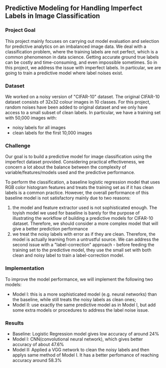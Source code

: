 
## Predictive Modeling for Handling Imperfect Labels in Image Classification

### Project Goal 
This project mainly focuses on carrying out model evaluation and selection for predictive analytics on an imbalanced image data. We deal with a classification problem, where the training labels are not perfect, which is a common phenomenon in data science. Getting accurate ground true labels can be costly and time-consuming, and even impossible sometimes. So in this project, we address the issue with imperfect labels. In particular, we are going to train a predictive model where label noises exist.

### Dataset
We worked on a noisy version of "CIFAR-10" dataset. The original CIFAR-10 dataset consists of 32x32 colour images in 10 classes. For this project, random noises have been added to original dataset and we only have access to a small subset of clean labels. In particular, we have a training set with 50,000 images with:
* noisy labels for all images 
* clean labels for the first 10,000 images 

### Challenge
Our goal is to build a predictive model for image classification using the imperfect dataset provided. Considering practical effectiveness, we concern a lot about the balance between the complexity of variable/features/models used and the predictive performance.

To perform the classification, a baseline logistic regression model that uses RGB color histogram features and treats the training set as if it has clean labels is a common practice. However, 
the overall performance of this baseline model is not satisfactory mainly due to two reasons: 
1. the model and feature extractor used is not sophisticated enough. The toyish model we used for baseline is barely for the purpose of illustrating the workflow of building a predictive models for CIFAR-10 dataset. Therefore, we should consider a more complex model that will give a better prediction performance
2. we treat the noisy labels with error as if they are clean. Therefore, the model is actually learning from a untrustful source. We can address the second issue with a "label-correction" approach - before feeding the training set to the predictive model, they use the small set with both clean and noisy label to train a label-correction model.

### Implementation 
To improve the model performance, we will implement the following two models: 
* Model I: this is a more sophisticated model (e.g. neural networks) than the baseline, while still treats the noisy labels as clean ones;
* Model II: use exactly the same predictive model as in Model I, but add some extra models or procedures to address the label noise issue.

### Results

* Baseline: Logistic Regression model gives low accuracy of around 24%
* Model I:  CNN(convolutional neural network), which gives better accuracy of about 47.6%
* Model II: Applied a VGG network to clean the noisy labels and then applys same method of Model I. It has a better perfomance of reaching accuracy around 58.3%

